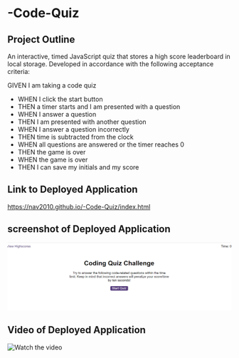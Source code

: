 # -Code-Quiz
## Project Outline
An interactive, timed JavaScript quiz that stores a high score leaderboard in local storage. Developed in accordance with the following acceptance criteria:

GIVEN I am taking a code quiz
- WHEN I click the start button
- THEN a timer starts and I am presented with a question
- WHEN I answer a question
- THEN I am presented with another question
- WHEN I answer a question incorrectly
- THEN time is subtracted from the clock
- WHEN all questions are answered or the timer reaches 0
- THEN the game is over
- WHEN the game is over
- THEN I can save my initials and my score




## Link to Deployed Application

https://nav2010.github.io/-Code-Quiz/index.html

## screenshot of Deployed Application

![Screenshot](/assets/images/page1.png)

## Video of Deployed Application

![Watch the video](/assets/images/final.gif)